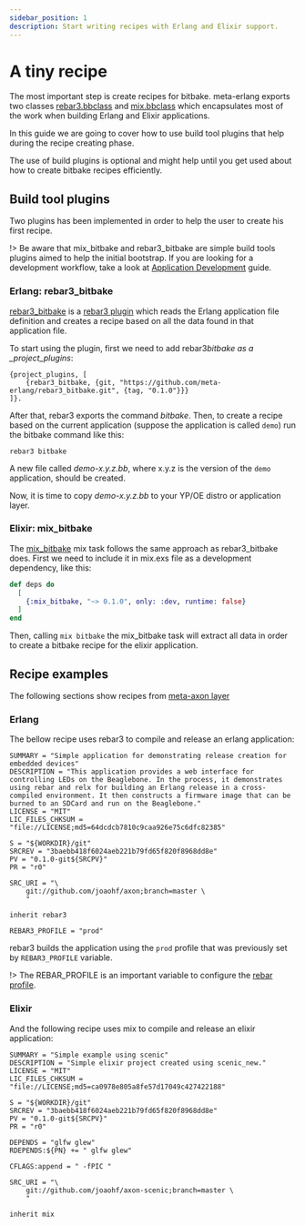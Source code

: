 ```yaml
---
sidebar_position: 1
description: Start writing recipes with Erlang and Elixir support.
---
```


# A tiny recipe

The most important step is create recipes for bitbake. meta-erlang exports two
classes
[rebar3.bbclass](https://github.com/meta-erlang/meta-erlang/blob/master/classes/rebar3.bbclass)
and
[mix.bbclass](https://github.com/meta-erlang/meta-erlang/blob/master/classes/mix.bbclass)
which encapsulates most of the work when building Erlang and Elixir
applications.

In this guide we are going to cover how to use build tool plugins that help
during the recipe creating phase.

The use of build plugins is optional and might help until you get used about how
to create bitbake recipes efficiently.

## Build tool plugins

Two plugins has been implemented in order to help the user to create his first
recipe.

!> Be aware that mix_bitbake and rebar3_bitbake are simple build tools plugins
aimed to help the initial bootstrap. If you are looking for a development
workflow, take a look at [Application Development](guides/guides-development.md)
guide.

### Erlang: rebar3_bitbake

[rebar3_bitbake](https://hex.pm/packages/rebar3_bitbake) is a
[rebar3 plugin](http://rebar3.org/docs/tutorials/building_plugins/) which reads
the Erlang application file definition and creates a recipe based on all the
data found in that application file.

To start using the plugin, first we need to add rebar3*bitbake as a
\_project_plugins*:

```
{project_plugins, [
    {rebar3_bitbake, {git, "https://github.com/meta-erlang/rebar3_bitbake.git", {tag, "0.1.0"}}}
]}.
```

After that, rebar3 exports the command _bitbake_. Then, to create a recipe based
on the current application (suppose the application is called `demo`) run the
bitbake command like this:

```
rebar3 bitbake
```

A new file called _demo-x.y.z.bb_, where x.y.z is the version of the `demo`
application, should be created.

Now, it is time to copy _demo-x.y.z.bb_ to your YP/OE distro or application
layer.

### Elixir: mix_bitbake

The [mix_bitbake](https://hex.pm/packages/mix_bitbake) mix task follows the same
approach as rebar3_bitbake does. First we need to include it in mix.exs file as
a development dependency, like this:

```elixir
def deps do
  [
    {:mix_bitbake, "~> 0.1.0", only: :dev, runtime: false}
  ]
end
```

Then, calling `mix bitbake` the mix_bitbake task will extract all data in order
to create a bitbake recipe for the elixir application.

## Recipe examples

The following sections show recipes from
[meta-axon layer](https://github.com/joaohf/meta-axon/tree/master/recipes-extended/axon)

### Erlang

The bellow recipe uses rebar3 to compile and release an erlang application:

```bitbake
SUMMARY = "Simple application for demonstrating release creation for embedded devices"
DESCRIPTION = "This application provides a web interface for controlling LEDs on the Beaglebone. In the process, it demonstrates using rebar and relx for building an Erlang release in a cross-compiled environment. It then constructs a firmware image that can be burned to an SDCard and run on the Beaglebone."
LICENSE = "MIT"
LIC_FILES_CHKSUM = "file://LICENSE;md5=64dcdcb7810c9caa926e75c6dfc82385"

S = "${WORKDIR}/git"
SRCREV = "3baebb418f6024aeb221b79fd65f820f8968dd8e"
PV = "0.1.0-git${SRCPV}"
PR = "r0"

SRC_URI = "\
    git://github.com/joaohf/axon;branch=master \
    "

inherit rebar3

REBAR3_PROFILE = "prod"
```

rebar3 builds the application using the `prod` profile that was previously set
by `REBAR3_PROFILE` variable.

!> The REBAR_PROFILE is an important variable to configure the
[rebar profile](https://www.rebar3.org/docs/profiles).

### Elixir

And the following recipe uses mix to compile and release an elixir application:

```bitbake
SUMMARY = "Simple example using scenic"
DESCRIPTION = "Simple elixir project created using scenic_new."
LICENSE = "MIT"
LIC_FILES_CHKSUM = "file://LICENSE;md5=ca0978e805a8fe57d17049c427422188"

S = "${WORKDIR}/git"
SRCREV = "3baebb418f6024aeb221b79fd65f820f8968dd8e"
PV = "0.1.0-git${SRCPV}"
PR = "r0"

DEPENDS = "glfw glew"
RDEPENDS:${PN} += " glfw glew"

CFLAGS:append = " -fPIC "

SRC_URI = "\
    git://github.com/joaohf/axon-scenic;branch=master \
    "

inherit mix
```
